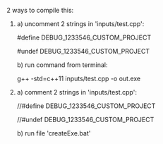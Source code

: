 2 ways to compile this:

1.
	a) uncomment 2 strings in 'inputs/test.cpp':

	#define DEBUG_1233546_CUSTOM_PROJECT

	#undef DEBUG_1233546_CUSTOM_PROJECT

	b) run command from terminal:

	g++ -std=c++11 inputs/test.cpp -o out.exe
2.
	a) comment 2 strings in 'inputs/test.cpp':

	//#define DEBUG_1233546_CUSTOM_PROJECT

	//#undef DEBUG_1233546_CUSTOM_PROJECT

	b) run file 'createExe.bat'
